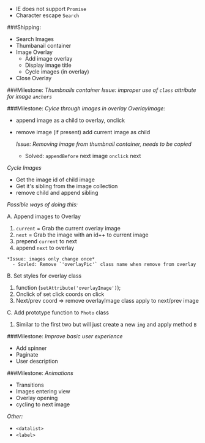 - IE does not support `Promise`
- Character escape `Search` 

###Shipping: 
- Search Images
- Thumbanail container
- Image Overlay
  - Add image overlay
  - Display image title
  - Cycle images (in overlay)
- Close Overlay

###Milestone: *Thumbnails container*
  *Issue: improper use of `class` attribute for image `anchors`*

###Milestone: *Cylce through images in overlay*
*OverlayImage:*

- append image as a child to overlay, onclick
- remove image (if present) add current image as child
  
  *Issue: Removing image from thumbnail container, needs to be copied*
    - Solved: `appendBefore` next image `onclick` next

*Cycle Images*

- Get the image id of child image 
- Get it's sibling from the image collection
- remove child and append sibling

*Possible ways of doing this:*

A. Append images to Overlay
  1. `current` = Grab the current overlay image 
  2. `next` = Grab the image with an id++ to current image
  3. prepend `current` to next
  4. append `next` to overlay

    *Issue: images only change once*
      - Sovled: Remove `'overlayPic'` class name when remove from overlay 

B. Set styles for overlay class
  1. function (`setAttribute('overlayImage')`);
  2. Onclick of set click coords on click 
  3. Next/prev coord => remove overlayImage class apply to next/prev image

C. Add prototype function to `Photo` class
  1. Similar to the first two but will just create a new `img` and apply method `B`



###Milestone: *Improve basic user experience*
- Add spinner
- Paginate 
- User description

###Milestone: *Animations*
- Transitions
 - Images entering view
 - Overlay opening 
 - cycling to next image

*Other:*

- `<datalist>`
- `<label>`